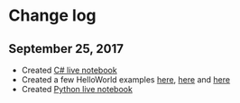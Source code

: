 # Change log

## September 25, 2017
* Created [C# live notebook](csharp/_live_notebook.md)
* Created a few HelloWorld examples [here](csharp/HelloWorld.md), [here](csharp/HelloWorld2.md) and [here](csharp/HelloWorld3.md)
* Created [Python live notebook](python/_live_notebook.md)